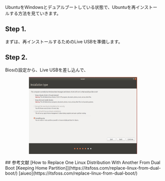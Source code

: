 UbuntuをWindowsとデュアルブートしている状態で、Ubuntuを再インストールする方法を見ていきます。
## Step 1.
まずは、再インストールするためのLive USBを準備します。
## Step 2.
Biosの設定から、Live USBを差し込んで、
<p align="center">
 <img width="350" height="250" src="install option fixed.jpg">
</p>
## 参考文献
[How to Replace One Linux Distribution With Another From Dual Boot [Keeping Home Partition]](https://itsfoss.com/replace-linux-from-dual-boot/)  
[aiueo](https://itsfoss.com/replace-linux-from-dual-boot/)
